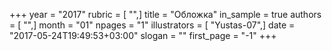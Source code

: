 +++
year = "2017"
rubric = [ "",]
title = "Обложка"
in_sample = true
authors = [ "",]
month = "01"
npages = "1"
illustrators = [ "Yustas-07",]
date = "2017-05-24T19:49:53+03:00"
slogan = ""
first_page = "-1"
+++
